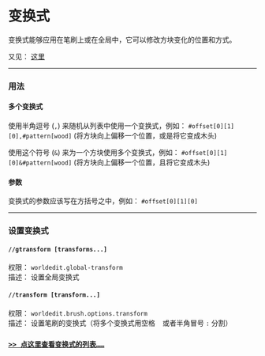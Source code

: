 # 变换式
变换式能够应用在笔刷上或在全局中，它可以修改方块变化的位置和方式。

又见： [这里](/Region_operations.mc#Deforming_regions)

----

### 用法
#### 多个变换式
使用半角逗号 (`,`) 来随机从列表中使用一个变换式，例如： `#offset[0][1][0],#pattern[wood]` (将方块向上偏移一个位置，或是将它变成木头)

使用这个符号 (`&`) 来为一个方块使用多个变换式，例如： `#offset[0][1][0]&#pattern[wood]` (将方块向上偏移一个位置，且将它变成木头)
#### 参数
变换式的参数应该写在方括号之中，例如： `#offset[0][1][0]`

----

### 设置变换式
#### `//gtransform [transforms...]`
权限： `worldedit.global-transform`    
描述： 设置全局变换式
#### `//transform [transform...]`
权限： `worldedit.brush.options.transform`    
描述： 设置笔刷的变换式（将多个变换式用空格 ` ` 或者半角冒号 `:` 分割）

### [`>> 点这里查看变换式的列表……`](/Commands.md#transform-commands-)